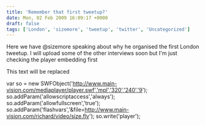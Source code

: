 ```yaml
---
title: 'Remember that first tweetup?'
date: Mon, 02 Feb 2009 16:09:17 +0000
draft: false
tags: ['London', 'sizemore', 'tweetup', 'twitter', 'Uncategorized']
---
```


Here we have @sizemore speaking about why he organised the first London tweetup. I will upload some of the other interviews soon but I'm just checking the player embedding first

This text will be replaced

var so = new SWFObject('http://www.main-vision.com/mediaplayer/player.swf','mpl','320','240','9'); so.addParam('allowscriptaccess','always'); so.addParam('allowfullscreen','true'); so.addParam('flashvars','&file=http://www.main-vision.com/richard/video/size.flv'); so.write('player');